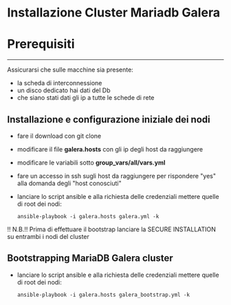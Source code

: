 Installazione Cluster Mariadb Galera
===================================================

# Prerequisiti #
--------------------------------
Assicurarsi che sulle macchine sia presente:
- la scheda di interconnessione
- un disco dedicato hai dati del Db
- che siano stati dati gli ip a tutte le schede di rete


Installazione e configurazione iniziale dei nodi 
--------------------------------

- fare il download con git clone
- modificare il file **galera.hosts** con gli ip degli host da raggiungere
- modificare le variabili sotto **group_vars/all/vars.yml**
- fare un accesso in ssh sugli host da raggiungere per rispondere "yes" alla domanda degli "host conosciuti"
- lanciare lo script ansible e alla richiesta delle credenziali mettere quelle di root dei nodi:
    
    `ansible-playbook -i galera.hosts galera.yml -k`

!! N.B.!!
Prima di effettuare il bootstrap lanciare la SECURE INSTALLATION su entrambi i nodi del cluster

Bootstrapping MariaDB Galera cluster
------------------------------------
- lanciare lo script ansible e alla richiesta delle credenziali mettere quelle di root dei nodi:

    `ansible-playbook -i galera.hosts galera_bootstrap.yml -k`
